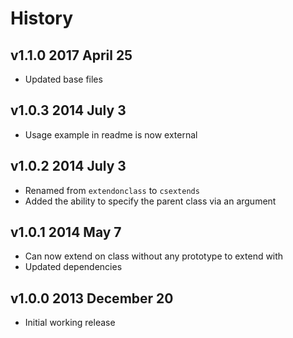 # History

## v1.1.0 2017 April 25
- Updated base files

## v1.0.3 2014 July 3
- Usage example in readme is now external

## v1.0.2 2014 July 3
- Renamed from `extendonclass` to `csextends`
- Added the ability to specify the parent class via an argument

## v1.0.1 2014 May 7
- Can now extend on class without any prototype to extend with
- Updated dependencies

## v1.0.0 2013 December 20
- Initial working release
